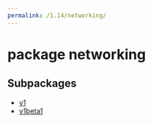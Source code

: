 ```yaml
---
permalink: /1.14/networking/
---
```


# package networking



## Subpackages

* [v1](networking-v1.md)
* [v1beta1](networking-v1beta1.md)